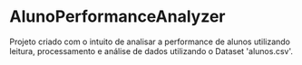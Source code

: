 # AlunoPerformanceAnalyzer
Projeto criado com o intuito de analisar a performance de alunos utilizando leitura, processamento e análise de dados utilizando o Dataset 'alunos.csv'.
